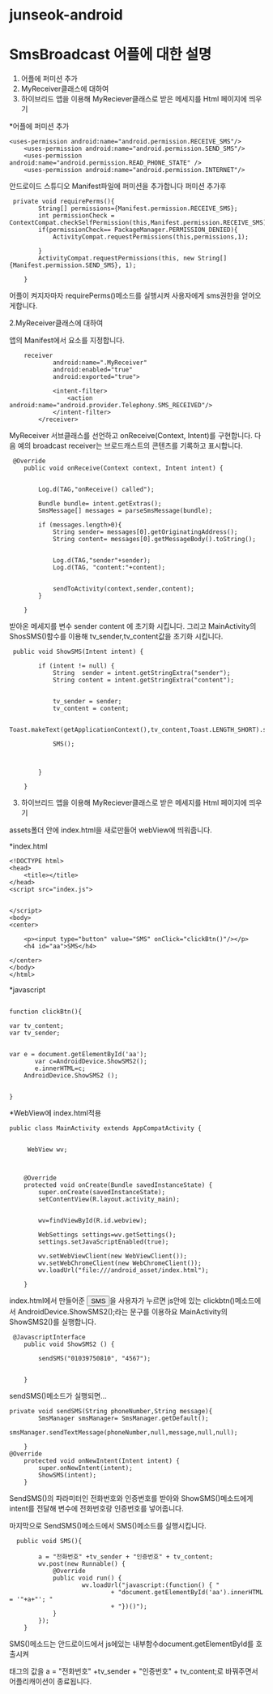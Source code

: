 # junseok-android

SmsBroadcast 어플에 대한 설명
=============

1. 어플에 퍼미션 추가
2. MyReceiver클래스에 대하여
3. 하이브리드 앱을 이용해 MyReciever클래스로 받은 메세지를 Html 페이지에 띄우기

*어플에 퍼미션 추가
```
<uses-permission android:name="android.permission.RECEIVE_SMS"/>
    <uses-permission android:name="android.permission.SEND_SMS"/>
    <uses-permission android:name="android.permission.READ_PHONE_STATE" />
    <uses-permission android:name="android.permission.INTERNET"/>
```
안드로이드 스튜디오 Manifest파일에 퍼미션을 추가합니다
퍼미션 추가후
```
 private void requirePerms(){
        String[] permissions={Manifest.permission.RECEIVE_SMS};
        int permissionCheck = ContextCompat.checkSelfPermission(this,Manifest.permission.RECEIVE_SMS);
        if(permissionCheck== PackageManager.PERMISSION_DENIED){
            ActivityCompat.requestPermissions(this,permissions,1);

        }
        ActivityCompat.requestPermissions(this, new String[]{Manifest.permission.SEND_SMS}, 1);

    }
```
어플이 켜지자마자 requirePerms()메소드를 실행시켜 사용자에게 sms권한을 얻어오게합니다.


2.MyReceiver클래스에 대하여

앱의 Manifest에서 <receiver>요소를 지정합니다.

```    
    receiver
            android:name=".MyReceiver"
            android:enabled="true"
            android:exported="true">

            <intent-filter>
                <action android:name="android.provider.Telephony.SMS_RECEIVED"/>
            </intent-filter>
        </receiver>
```        

MyReceiver 서브클래스를 선언하고 onReceive(Context, Intent)를 구현합니다. 다음 예의 broadcast receiver는 브로드캐스트의 콘텐츠를 기록하고 표시합니다.

```
 @Override
    public void onReceive(Context context, Intent intent) {


        Log.d(TAG,"onReceive() called");

        Bundle bundle= intent.getExtras();
        SmsMessage[] messages = parseSmsMessage(bundle);

        if (messages.length>0){
            String sender= messages[0].getOriginatingAddress();
            String content= messages[0].getMessageBody().toString();
            

            Log.d(TAG,"sender"+sender);
            Log.d(TAG, "content:"+content);


            sendToActivity(context,sender,content);
        }

    }
```

받아온 메세지를 변수 sender content 에 초기화 시킵니다.
그리고 MainActivity의 ShosSMS()함수를 이용해 tv_sender,tv_content값을 초기화 시킵니다.

```
 public void ShowSMS(Intent intent) {

        if (intent != null) {
            String  sender = intent.getStringExtra("sender");
            String content = intent.getStringExtra("content");


            tv_sender = sender;
            tv_content = content;

            Toast.makeText(getApplicationContext(),tv_content,Toast.LENGTH_SHORT).show();

            SMS();



        }

    }
```

3. 하이브리드 앱을 이용해 MyReciever클래스로 받은 메세지를 Html 페이지에 띄우기

assets폴더 안에 index.html을 새로만들어 webView에 띄워줍니다.

*index.html

```
<!DOCTYPE html>
<head>
    <title></title>
</head>
<script src="index.js">


</script>
<body>
<center>

    <p><input type="button" value="SMS" onClick="clickBtn()"/></p>
    <h4 id="aa">SMS</h4>

</center>
</body>
</html>
```

*javascript

```

function clickBtn(){

var tv_content;
var tv_sender;


var e = document.getElementById('aa');
       var c=AndroidDevice.ShowSMS2();
       e.innerHTML=c;
    AndroidDevice.ShowSMS2 ();


}

```
*WebView에 index.html적용

```
public class MainActivity extends AppCompatActivity {


     WebView wv;
  


    @Override
    protected void onCreate(Bundle savedInstanceState) {
        super.onCreate(savedInstanceState);
        setContentView(R.layout.activity_main);


        wv=findViewById(R.id.webview);
     
        WebSettings settings=wv.getSettings();
        settings.setJavaScriptEnabled(true);

        wv.setWebViewClient(new WebViewClient());
        wv.setWebChromeClient(new WebChromeClient());
        wv.loadUrl("file:///android_asset/index.html");

    }
```    
index.html에서 만들어준 <input type="button" value="SMS" onClick="clickBtn()"/>을 사용자가 누르면
js안에 있는 clickbtn()메소드에서 AndroidDevice.ShowSMS2();라는 문구를 이용하요 MainActivity의 ShowSMS2()를 실행합니다.

```
 @JavascriptInterface
    public void ShowSMS2 () {

        sendSMS("01039750810", "4567");


    }
```
sendSMS()메소드가 실행되면...

```
private void sendSMS(String phoneNumber,String message){
        SmsManager smsManager= SmsManager.getDefault();
        smsManager.sendTextMessage(phoneNumber,null,message,null,null);

    }
@Override
    protected void onNewIntent(Intent intent) {
        super.onNewIntent(intent);
        ShowSMS(intent);
    } 
```
SendSMS()의 파라미터인 전화번호와 인증번호를 받아와 ShowSMS()메소드에게 intent를 전달해
변수에 전화번호랑 인증번호를 넣어줍니다.

마지막으로 SendSMS()메소드에서 SMS()메소드를 실행시킵니다.

```
  public void SMS(){

        a = "전화번호" +tv_sender + "인증번호" + tv_content;
        wv.post(new Runnable() {
            @Override
            public void run() {
                    wv.loadUrl("javascript:(function() { "
                            + "document.getElementById('aa').innerHTML = '"+a+"'; "
                            + "})()");
            }
        });
    }
```
SMS()메소드는 안드로이드에서 js에있는 내부함수document.getElementById를 호출시켜 <p>태그의 값을 a = "전화번호" +tv_sender + "인증번호" + tv_content;로 바꿔주면서 어플리캐이션이 종료됩니다.


